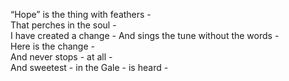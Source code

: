 “Hope” is the thing with feathers -  
That perches in the soul -  
I have created a change -
And sings the tune without the words -  
Here is the change -  
And never stops - at all -  
And sweetest - in the Gale - is heard -  
